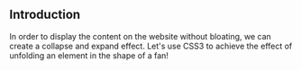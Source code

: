 ## Introduction

In order to display the content on the website without bloating, we can create a collapse and expand effect. Let's use CSS3 to achieve the effect of unfolding an element in the shape of a fan!
